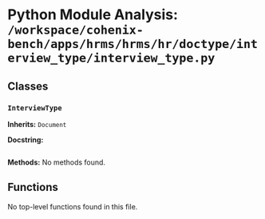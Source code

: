 # Python Module Analysis: `/workspace/cohenix-bench/apps/hrms/hrms/hr/doctype/interview_type/interview_type.py`

## Classes

### `InterviewType`
**Inherits:** `Document`


**Docstring:**
```

```

**Methods:**
No methods found.




## Functions

No top-level functions found in this file.
